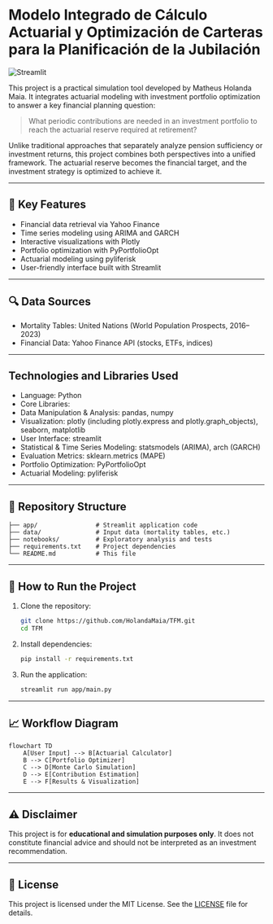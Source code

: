 
# Modelo Integrado de Cálculo Actuarial y Optimización de Carteras para la Planificación de la Jubilación

![Streamlit](https://img.shields.io/badge/Streamlit-App-orange)


This project is a practical simulation tool developed by Matheus Holanda Maia. It integrates actuarial modeling with investment portfolio optimization to answer a key financial planning question:

> What periodic contributions are needed in an investment portfolio to reach the actuarial reserve required at retirement?

Unlike traditional approaches that separately analyze pension sufficiency or investment returns, this project combines both perspectives into a unified framework. The actuarial reserve becomes the financial target, and the investment strategy is optimized to achieve it.

---

## 🎯 Key Features


- Financial data retrieval via Yahoo Finance
- Time series modeling using ARIMA and GARCH
- Interactive visualizations with Plotly
- Portfolio optimization with PyPortfolioOpt
- Actuarial modeling using pyliferisk
- User-friendly interface built with Streamlit

---

## 🔍 Data Sources

- Mortality Tables: United Nations (World Population Prospects, 2016–2023)
- Financial Data: Yahoo Finance API (stocks, ETFs, indices)
---

## Technologies and Libraries Used

- Language: Python
- Core Libraries:
- Data Manipulation & Analysis: pandas, numpy
- Visualization: plotly (including plotly.express and plotly.graph_objects), seaborn, matplotlib
- User Interface: streamlit
- Statistical & Time Series Modeling: statsmodels (ARIMA), arch (GARCH)
- Evaluation Metrics: sklearn.metrics (MAPE)
- Portfolio Optimization: PyPortfolioOpt
- Actuarial Modeling: pyliferisk

---

## 📂 Repository Structure

```
├── app/                # Streamlit application code
├── data/               # Input data (mortality tables, etc.)
├── notebooks/          # Exploratory analysis and tests
├── requirements.txt    # Project dependencies
└── README.md           # This file
```

---

## 🚀 How to Run the Project

1. Clone the repository:
   ```bash
   git clone https://github.com/HolandaMaia/TFM.git
   cd TFM
   ```
2. Install dependencies:
   ```bash
   pip install -r requirements.txt
   ```
3. Run the application:
   ```bash
   streamlit run app/main.py
   ```

---

## 📈 Workflow Diagram

```mermaid
flowchart TD
    A[User Input] --> B[Actuarial Calculator]
    B --> C[Portfolio Optimizer]
    C --> D[Monte Carlo Simulation]
    D --> E[Contribution Estimation]
    E --> F[Results & Visualization]
```

---

## ⚠️ Disclaimer

This project is for **educational and simulation purposes only**. It does not constitute financial advice and should not be interpreted as an investment recommendation.

---

## 📜 License

This project is licensed under the MIT License. See the [LICENSE](LICENSE) file for details.
